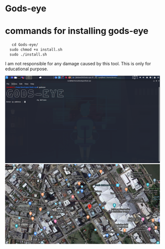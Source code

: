 <!DOCTYPE html>
# Gods-eye

# commands for installing gods-eye
```
   cd Gods-eye/
  sudo chmod +x install.sh
  sudo ./install.sh
  ```
  I am not responsible for any damage caused by this tool.
  This is only for educational purpose.
  
![image](https://github.com/dellano54/Gods-eye/blob/master/screenshot/screenshot.png)
![image](https://github.com/dellano54/Gods-eye/blob/master/screenshot/Screenshot%202020-06-12%2005:54:53.png)
